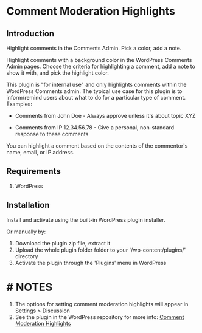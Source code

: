 # Comment Moderation Highlights

## Introduction

Highlight comments in the Comments Admin. Pick a color, add a note.

Highlight comments with a background color in the WordPress Comments Admin pages. Choose the criteria for highlighting a comment, add a note to show it with, and pick the highlight color.

This plugin is "for internal use" and only highlights comments within the WordPress Comments admin. The typical use case for this plugin is to inform/remind users about what to do for a particular type of comment. Examples:

* Comments from John Doe - Always approve unless it's about topic XYZ

* Comments from IP 12.34.56.78 - Give a personal, non-standard response to these comments

You can highlight a comment based on the contents of the commentor's name, email, or IP address. 


## Requirements

1. WordPress


## Installation

Install and activate using the built-in WordPress plugin installer.

Or manually by:

1. Download the plugin zip file, extract it
1. Upload the whole plugin folder folder to your '/wp-content/plugins/' directory
1. Activate the plugin through the 'Plugins' menu in WordPress

# # NOTES

1. The options for setting comment moderation highlights will appear in Settings > Discussion
1. See the plugin in the WordPress repository for more info: [Comment Moderation Highlights](https://wordpress.org/plugins/comment-moderation-highlights/)